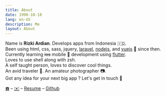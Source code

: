 ```yaml
---
title: About
date: 1990-10-18
lang: en-US
description: Me
layout: About
---
```


Name is **Rizki Ardian**. Develops apps from Indonesia 🇮🇩.  
Been using html, css, sass, jquery, [laravel](https://laravel.com), [nodejs](https://nodejs.org), and [vuejs](https://vuejs.org) 🖖 since then.  
Currently learning ~~ios~~ mobile 📱 development using [flutter](https://flutter.io).  
Loves to use shell along with zsh.  
A self taught person, loves to discover cool things.  
An avid traveler 🎒. An amateur photographer 📷.  
Got any idea for your next big app ? Let's get in touch 🙋

<a href="tel:+6285974002493">☎️</a> – <a href="mailto:hi@unrizki.id">✉️</a> – [Resume](https://drive.google.com/open?id=1fOedjiN-Yquq_QWBrBbW8MqmEI8ZuRPM) – [Github](https://github.com/naidraikzir)

